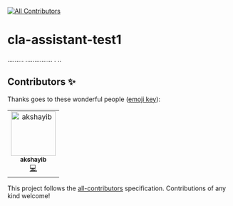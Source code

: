 
[![All Contributors](https://img.shields.io/badge/all_contributors-1-orange.svg?style=flat-square)](#contributors)

# cla-assistant-test1

.........
...............
.
..

## Contributors ✨

Thanks goes to these wonderful people ([emoji key](https://allcontributors.org/docs/en/emoji-key)):

<!-- ALL-CONTRIBUTORS-LIST:START - Do not remove or modify this section -->
<!-- prettier-ignore -->
<table>
  <tr>
    <td align="center"><a href="https://github.com/akshayib"><img src="https://avatars2.githubusercontent.com/u/51237873?v=4" width="100px;" alt="akshayib"/><br /><sub><b>akshayib</b></sub></a><br /><a href="https://github.com/cla-assistant-bot/cla-assistant-test1/commits?author=akshayib" title="Code">💻</a></td>
  </tr>
</table>

<!-- ALL-CONTRIBUTORS-LIST:END -->

This project follows the [all-contributors](https://github.com/all-contributors/all-contributors) specification. Contributions of any kind welcome!